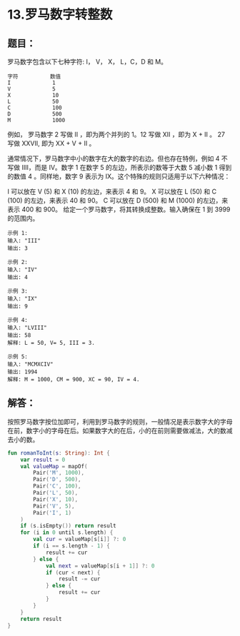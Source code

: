 # 13.罗马数字转整数

## 题目：

罗马数字包含以下七种字符: I， V， X， L，C，D 和 M。

	字符          数值
	I             1
	V             5
	X             10
	L             50
	C             100
	D             500
	M             1000

例如， 罗马数字 2 写做 II ，即为两个并列的 1。12 写做 XII ，即为 X + II 。 27 写做  XXVII, 即为 XX + V + II 。

通常情况下，罗马数字中小的数字在大的数字的右边。但也存在特例，例如 4 不写做 IIII，而是 IV。数字 1 在数字 5 的左边，所表示的数等于大数 5 减小数 1 得到的数值 4 。同样地，数字 9 表示为 IX。这个特殊的规则只适用于以下六种情况：

I 可以放在 V (5) 和 X (10) 的左边，来表示 4 和 9。
X 可以放在 L (50) 和 C (100) 的左边，来表示 40 和 90。 
C 可以放在 D (500) 和 M (1000) 的左边，来表示 400 和 900。
给定一个罗马数字，将其转换成整数。输入确保在 1 到 3999 的范围内。

	示例 1:
	输入: "III"
	输出: 3

	示例 2:
	输入: "IV"
	输出: 4

	示例 3:
	输入: "IX"
	输出: 9

	示例 4:
	输入: "LVIII"
	输出: 58
	解释: L = 50, V= 5, III = 3.

	示例 5:
	输入: "MCMXCIV"
	输出: 1994
	解释: M = 1000, CM = 900, XC = 90, IV = 4.

## 解答：

按照罗马数字按位加即可，利用到罗马数字的规则，一般情况是表示数字大的字母在前，数字小的字母在后。如果数字大的在后，小的在前则需要做减法，大的数减去小的数。

```kotlin
fun romanToInt(s: String): Int {
	var result = 0
	val valueMap = mapOf(
		Pair('M', 1000),
		Pair('D', 500),
		Pair('C', 100),
		Pair('L', 50),
		Pair('X', 10),
		Pair('V', 5),
		Pair('I', 1)
	)
	if (s.isEmpty()) return result
	for (i in 0 until s.length) {
		val cur = valueMap[s[i]] ?: 0
		if (i == s.length - 1) {
			result += cur
		} else {
			val next = valueMap[s[i + 1]] ?: 0
			if (cur < next) {
				result -= cur
			} else {
				result += cur
			}
		}
	}
	return result
}
```



